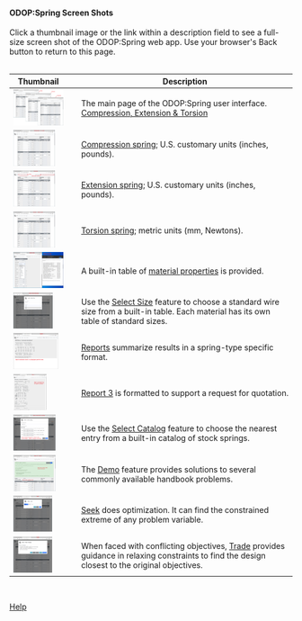 #### ODOP:Spring Screen Shots

Click a thumbnail image or the link within a description field to see a full-size screen shot of the ODOP:Spring web app. 
Use your browser's Back button to return to this page.  
&nbsp;   

Thumbnail | &nbsp; | Description
--- | --- | ---
[<img height="64" src="../png/ScrCap_3TypeNoted.png">](../png/ScrCap_3TypeNoted.png "Compression, Extension & Torsion") | &nbsp; | The main page of the ODOP:Spring user interface. [Compression, Extension & Torsion](../png/ScrCap_3TypeNoted.png "Compression, Extension & Torsion")
[<img height="64" src="../png/ScrCap_CompressionNoted.png">](../png/ScrCap_CompressionNoted.png "Compression spring main page") | &nbsp; | [Compression spring](../png/ScrCap_CompressionNoted.png "Compression spring main page"); U.S. customary units (inches, pounds).
[<img height="64" src="../png/ScrCap_ExtensionNoted.png">](../png/ScrCap_ExtensionNoted.png "Extension spring main page") | &nbsp; | [Extension spring](../png/ScrCap_ExtensionNoted.png "Extension spring main page"); U.S. customary units (inches, pounds).
[<img height="64" src="../png/ScrCap_TorsionMetricNoted.png">](../png/ScrCap_TorsionMetricNoted.png "Torsion spring; metric units") | &nbsp; | [Torsion spring](../png/ScrCap_TorsionMetricNoted.png "Torsion spring; metric units"); metric units (mm, Newtons).
[<img height="64" src="../png/ScrCap_MaterialsNoted.png">](../png/ScrCap_MaterialsNoted.png "Materials table") | &nbsp; | A built-in table of [material properties](../png/ScrCap_MaterialsNoted.png "Materials table") is provided.
[<img height="64" src="../png/ScrCap_SelectSizeNoted.png">](../png/ScrCap_SelectSizeNoted.png "Select Size feature") | &nbsp; | Use the [Select Size](../png/ScrCap_SelectSizeNoted.png "Select Size feature") feature to choose a standard wire size from a built-in table. Each material has its own table of standard sizes.
[<img height="64" src="../png/ScrCap_Report1Noted.png">](../png/ScrCap_Report1Noted.png "Report 1") | &nbsp; | [Reports](../png/ScrCap_Report1Noted.png "Report 1") summarize results in a spring-type specific format.
[<img height="64" src="../png/ScrCap_Report3Noted.png">](../png/ScrCap_Report3Noted.png "Report 3") | &nbsp; | [Report 3](../png/ScrCap_Report3Noted.png "Report 3") is formatted to support a request for quotation.
[<img height="64" src="../png/ScrCap_SelectCatalogNoted.png">](../png/ScrCap_SelectCatalogNoted.png "Select Catalog feature") | &nbsp; | Use the [Select Catalog](../png/ScrCap_SelectCatalogNoted.png "Select Catalog feature") feature to choose the nearest entry from a built-in catalog of stock springs.
[<img height="64" src="../png/ScrCap_DemoScreenNoted.png">](../png/ScrCap_DemoScreenNoted.png "Example of a Demo page") | &nbsp; | The [Demo](../png/ScrCap_DemoScreenNoted.png "Example of a Demo page") feature provides solutions to several commonly available handbook problems.
[<img height="64" src="../png/ScrCap_SeekNoted.png">](../png/ScrCap_SeekNoted.png "Seek feature") | &nbsp; | [Seek](../png/ScrCap_SeekNoted.png "Seek feature") does optimization.  It can find the constrained extreme of any problem variable.
[<img height="64" src="../png/ScrCap_TradeNoted.png">](../png/ScrCap_TradeNoted.png "Trade feature") | &nbsp; | When faced with conflicting objectives, [Trade](../png/ScrCap_TradeNoted.png "Trade feature") provides guidance in relaxing constraints to find the design closest to the original objectives.

  
&nbsp;   
    
[Help](../)

